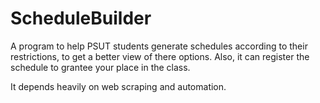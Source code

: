 # ScheduleBuilder
A program to help PSUT students generate schedules according to their restrictions, to get a better view of there options.
Also, it can register the schedule to grantee your place in the class.

It depends heavily on web scraping and automation.
